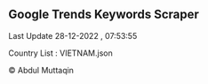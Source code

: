 

## Google Trends Keywords Scraper 
 
Last Update 28-12-2022 , 07:53:55

Country List :
VIETNAM.json



© Abdul Muttaqin 
